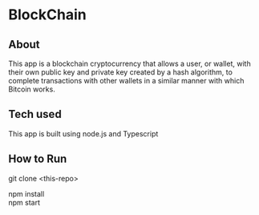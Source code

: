 # BlockChain

## About
This app is a blockchain cryptocurrency that allows a user, or wallet, with their own public key and private key created by a hash algorithm,
to complete transactions with other wallets in a similar manner with which Bitcoin works.


## Tech used
This app is built using node.js and Typescript

## How to Run
git clone \<this-repo>

npm install   
npm start
